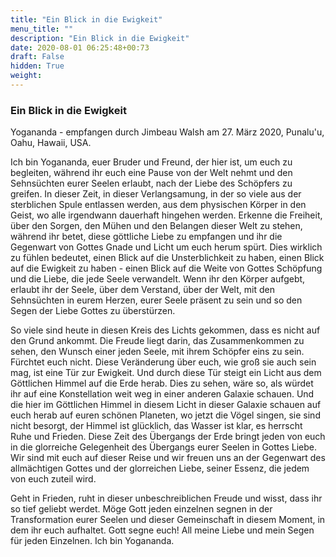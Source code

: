 ```yaml
---
title: "Ein Blick in die Ewigkeit"
menu_title: ""
description: "Ein Blick in die Ewigkeit"
date: 2020-08-01 06:25:48+00:73
draft: False
hidden: True
weight:
---
```

### Ein Blick in die Ewigkeit

Yogananda - empfangen durch Jimbeau Walsh am 27. März 2020, Punalu'u, Oahu, Hawaii, USA.

Ich bin Yogananda, euer Bruder und Freund, der hier ist, um euch zu begleiten, während ihr euch eine Pause von der Welt nehmt und den Sehnsüchten eurer Seelen erlaubt, nach der Liebe des Schöpfers zu greifen. In dieser Zeit, in dieser Verlangsamung, in der so viele aus der sterblichen Spule entlassen werden, aus dem physischen Körper in den Geist, wo alle irgendwann dauerhaft hingehen werden. Erkenne die Freiheit, über den Sorgen, den Mühen und den Belangen dieser Welt zu stehen, während ihr betet, diese göttliche Liebe zu empfangen und ihr die Gegenwart von Gottes Gnade und Licht um euch herum spürt. Dies wirklich zu fühlen bedeutet, einen Blick auf die Unsterblichkeit zu haben, einen Blick auf die Ewigkeit zu haben - einen Blick auf die Weite von Gottes Schöpfung und die Liebe, die jede Seele verwandelt. Wenn ihr den Körper aufgebt, erlaubt ihr der Seele, über dem Verstand, über der Welt, mit den Sehnsüchten in eurem Herzen, eurer Seele präsent zu sein und so den Segen der Liebe Gottes zu überstürzen.

So viele sind heute in diesen Kreis des Lichts gekommen, dass es nicht auf den Grund ankommt. Die Freude liegt darin, das Zusammenkommen zu sehen, den Wunsch einer jeden Seele, mit ihrem Schöpfer eins zu sein. Fürchtet euch nicht. Diese Veränderung über euch, wie groß sie auch sein mag, ist eine Tür zur Ewigkeit. Und durch diese Tür steigt ein Licht aus dem Göttlichen Himmel auf die Erde herab. Dies zu sehen, wäre so, als würdet ihr auf eine Konstellation weit weg in einer anderen Galaxie schauen. Und die hier im Göttlichen Himmel in diesem Licht in dieser Galaxie schauen auf euch herab auf euren schönen Planeten, wo jetzt die Vögel singen, sie sind nicht besorgt, der Himmel ist glücklich, das Wasser ist klar, es herrscht Ruhe und Frieden. Diese Zeit des Übergangs der Erde bringt jeden von euch in die glorreiche Gelegenheit des Übergangs eurer Seelen in Gottes Liebe. Wir sind mit euch auf dieser Reise und wir freuen uns an der Gegenwart des allmächtigen Gottes und der glorreichen Liebe, seiner Essenz, die jedem von euch zuteil wird.

Geht in Frieden, ruht in dieser unbeschreiblichen Freude und wisst, dass ihr so tief geliebt werdet. Möge Gott jeden einzelnen segnen in der Transformation eurer Seelen und dieser Gemeinschaft in diesem Moment, in dem ihr euch aufhaltet. Gott segne euch! All meine Liebe und mein Segen für jeden Einzelnen. Ich bin Yogananda.
